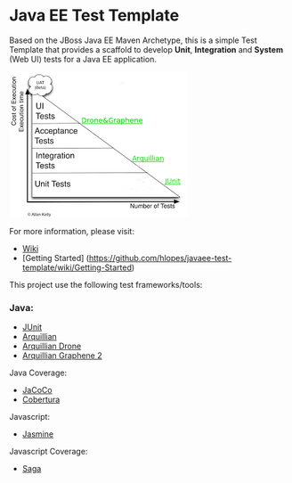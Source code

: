 # Java EE Test Template

Based on the JBoss Java EE Maven Archetype, this is a simple Test Template that provides a scaffold to develop **Unit**, **Integration** and **System** (Web UI) tests for a Java EE application.

![Testing triangle](TestingTrianglePished.png)

For more information, please visit:

* [Wiki](https://github.com/hlopes/javaee-test-template/wiki)
* [Getting Started] (https://github.com/hlopes/javaee-test-template/wiki/Getting-Started)

This project use the following test frameworks/tools:

### Java: 
* [JUnit](http://junit.org/)
* [Arquillian](http://arquillian.org/)
* [Arquillian Drone](https://docs.jboss.org/author/display/ARQ/Drone)
* [Arquillian Graphene 2](https://docs.jboss.org/author/display/ARQGRA2/Home)

Java Coverage: 
* [JaCoCo](http://www.eclemma.org/jacoco/)
* [Cobertura](http://cobertura.sourceforge.net/)

Javascript: 
* [Jasmine](http://pivotal.github.io/jasmine/)

Javascript Coverage: 
* [Saga](http://timurstrekalov.github.io/saga/)
